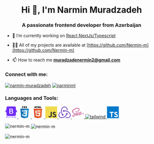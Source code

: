 
<h1 align="center">Hi 👋, I'm Narmin Muradzadeh</h1>
<h3 align="center">A passionate frontend developer from Azerbaijan</h3>

- 🔭 I’m currently working on [React,NextJs/Typescript](https://github.com/Nermin-m/foodyDelivery.git)

- 👨‍💻 All of my projects are available at [https://github.com/Nermin-m](https://github.com/Nermin-m)

- 📫 How to reach me **muradzadenermin2@gmail.com**

<h3 align="left">Connect with me:</h3>
<p align="left">
<a href="https://linkedin.com/in/narmin-muradzadeh-885640223/" target="blank"><img align="center" src="https://raw.githubusercontent.com/rahuldkjain/github-profile-readme-generator/master/src/images/icons/Social/linked-in-alt.svg" alt="narmin-muradzadeh" height="30" width="40" /></a>
<a href="https://instagram.com/narminml" target="blank"><img align="center" src="https://raw.githubusercontent.com/rahuldkjain/github-profile-readme-generator/master/src/images/icons/Social/instagram.svg" alt="narminml" height="30" width="40" /></a>
</p>

<h3 align="left">Languages and Tools:</h3>
<p align="left"> <a href="https://getbootstrap.com" target="_blank" rel="noreferrer"> <img src="https://raw.githubusercontent.com/devicons/devicon/master/icons/bootstrap/bootstrap-plain-wordmark.svg" alt="bootstrap" width="40" height="40"/> </a> <a href="https://www.w3schools.com/css/" target="_blank" rel="noreferrer"> <img src="https://raw.githubusercontent.com/devicons/devicon/master/icons/css3/css3-original-wordmark.svg" alt="css3" width="40" height="40"/> </a> <a href="https://www.w3.org/html/" target="_blank" rel="noreferrer"> <img src="https://raw.githubusercontent.com/devicons/devicon/master/icons/html5/html5-original-wordmark.svg" alt="html5" width="40" height="40"/> </a> <a href="https://developer.mozilla.org/en-US/docs/Web/JavaScript" target="_blank" rel="noreferrer"> <img src="https://raw.githubusercontent.com/devicons/devicon/master/icons/javascript/javascript-original.svg" alt="javascript" width="40" height="40"/> </a> <a href="https://redux.js.org" target="_blank" rel="noreferrer"> <img src="https://raw.githubusercontent.com/devicons/devicon/master/icons/redux/redux-original.svg" alt="redux" width="40" height="40"/> </a> <a href="https://sass-lang.com" target="_blank" rel="noreferrer"> <img src="https://raw.githubusercontent.com/devicons/devicon/master/icons/sass/sass-original.svg" alt="sass" width="40" height="40"/> </a> <a href="https://tailwindcss.com/" target="_blank" rel="noreferrer"> <img src="https://www.vectorlogo.zone/logos/tailwindcss/tailwindcss-icon.svg" alt="tailwind" width="40" height="40"/> </a> <a href="https://www.typescriptlang.org/" target="_blank" rel="noreferrer"> <img src="https://raw.githubusercontent.com/devicons/devicon/master/icons/typescript/typescript-original.svg" alt="typescript" width="40" height="40"/> </a> </p>

<p><img align="left" src="https://github-readme-stats.vercel.app/api/top-langs?username=nermin-m&show_icons=true&locale=en&layout=compact" alt="nermin-m" /></p>

<p>&nbsp;<img align="center" src="https://github-readme-stats.vercel.app/api?username=nermin-m&show_icons=true&locale=en" alt="nermin-m" /></p>

<p><img align="center" src="https://github-readme-streak-stats.herokuapp.com/?user=nermin-m&" alt="nermin-m" /></p>
